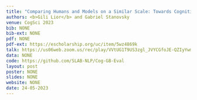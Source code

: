 ```yaml
---
title: "Comparing Humans and Models on a Similar Scale: Towards Cognitive Gender Bias Evaluation in Coreference Resolution"
authors: <b>Gili Lior</b> and Gabriel Stanovsky
venue: CogSci 2023
bib: NONE
bib-ext: NONE
pdf: NONE
pdf-ext: https://escholarship.org/uc/item/5wz4869k
talk: https://us06web.zoom.us/rec/play/VVtUG1T9US3zgl_JVYCGfoJE-QZIyYwmZxMISd09tB_vPztJkMAPitasxKQTPekBVUgFi8LQdk3ll6L6.R2Yi5517euIQ3i9j?canPlayFromShare=true&from=share_recording_detail&startTime=1690428493000&componentName=rec-play&originRequestUrl=https%3A%2F%2Fus06web.zoom.us%2Frec%2Fshare%2FZhqeFGSj5iSUkVQOjFbxbcW2Oc8aYvv0OkRcPWkdHPht3h4pgW7fsPO2_hI03LmN.Y8c9ga_DtOqzgeWF%3FstartTime%3D1690428493000
data: NONE
code: https://github.com/SLAB-NLP/Cog-GB-Eval
layout: post
poster: NONE
slides: NONE
website: NONE
date: 24-05-2023
---
```

